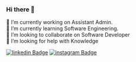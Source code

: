 
  ### Hi there 👋
  
 🔭 I’m currently working on Assistant Admin.  
🌱 I’m currently learning Software Engineering.  
 👯 I’m looking to collaborate on Software Developer  
🤔 I’m looking for help with Knowledge


[![linkedin Badge](https://img.shields.io/badge/linkedin-%230077B5.svg?&style=for-the-badge&logo=linkedin&logoColor=white&link=https://www.linkedin.com/in/remilsonpassos/)](https://www.linkedin.com/in/remilsonpassos/) [![instagram Badge](https://img.shields.io/badge/instagram-%23E4405F.svg?&style=for-the-badge&logo=instagram&logoColor=white&link=https://instagram.com/remilsonpassos)](https://instagram.com/remilsonpassos)

